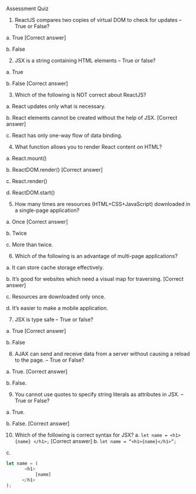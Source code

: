 Assessment Quiz

1.	ReactJS compares two copies of virtual DOM to check for updates – True or False?

a.	True [Correct answer]

b.	False


2.	 JSX is a string containing HTML elements – True or false?

a.	True

b.	False [Correct answer]


3.	Which of the following is NOT correct about ReactJS?

a.	React updates only what is necessary.

b.	React elements cannot be created without the help of JSX. [Correct answer]

c.	React has only one-way flow of data binding.


4.	What function allows you to render React content on HTML?

a.	React.mount()

b.	ReactDOM.render() [Correct answer]

c.	React.render()

d.	ReactDOM.start()


5.	How many times are resources (HTML+CSS+JavaScript) downloaded in a single-page application?

a.	Once [Correct answer]

b.	Twice

c.	More than twice.


6.	Which of the following is an advantage of multi-page applications?

a.	It can store cache storage effectively.

b.	It’s good for websites which need a visual map for traversing. [Correct answer]

c.	Resources are downloaded only once.

d.	It’s easier to make a mobile application.


7.	JSX is type safe – True or false?

a.	True [Correct answer]

b.	False


8.	AJAX can send and receive data from a server without causing a reload to the page. – True or False?

a.	True. [Correct answer]

b.	False. 


9.	You cannot use quotes to specify string literals as attributes in JSX. – True or False?

a.	True.

b.	False. [Correct answer]


10.	Which of the following is correct syntax for JSX?
a.	`let name = <h1> {name} </h1>;` [Correct answer]
b.	`let name = “<h1>{name}</h1>”;`

c.	
```javascript
let name = (
       <h1>
           [name]
      </h1>
);


